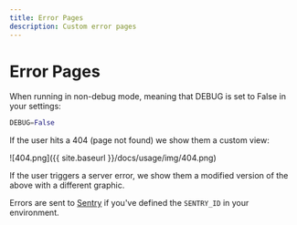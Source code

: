 ```yaml
---
title: Error Pages
description: Custom error pages
---
```


# Error Pages

When running in non-debug mode, meaning that DEBUG is set to False in your
settings:

```python
DEBUG=False
```

If the user hits a 404 (page not found) we show them a custom view:

![404.png]({{ site.baseurl }}/docs/usage/img/404.png)

If the user triggers a server error, we show them a modified version of the above
with a different graphic.

Errors are sent to [Sentry](https://sentry.io) if you've defined the `SENTRY_ID`
in your environment.
